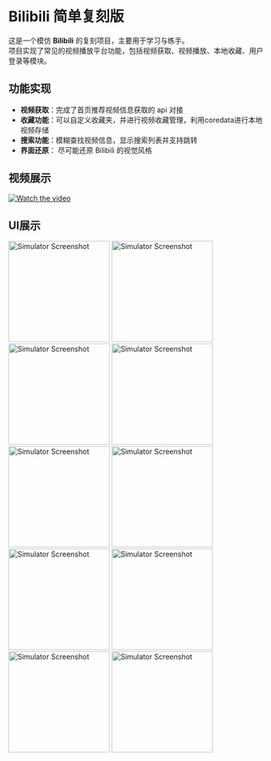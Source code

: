 #  Bilibili 简单复刻版

这是一个模仿 **Bilibili** 的复刻项目，主要用于学习与练手。  
项目实现了常见的视频播放平台功能，包括视频获取、视频播放、本地收藏、用户登录等模块。  

## 功能实现

-  **视频获取**：完成了首页推荐视频信息获取的 api 对接   
-  **收藏功能**：可以自定义收藏夹，并进行视频收藏管理，利用coredata进行本地视频存储
-  **搜索功能**：模糊查找视频信息，显示搜索列表并支持跳转
-  **界面还原**：  尽可能还原 Bilibili 的视觉风格        

## 视频展示

[![Watch the video](https://img.shields.io/badge/Bilibili-观看视频-ff69b4)](https://b23.tv/yGcpgPj)

## UI展示

<img src="https://github.com/user-attachments/assets/65c543a5-b495-4b87-ad22-ab4bbeedfc63" alt="Simulator Screenshot" width="200" />

<img src="https://github.com/user-attachments/assets/0105fd24-7e62-4652-a3a5-0df9ede3e24e" alt="Simulator Screenshot" width="200" />

<img src="https://github.com/user-attachments/assets/6e2b9e58-efc9-4736-bf63-967d10e5bec0" alt="Simulator Screenshot" width="200" />

<img src="https://github.com/user-attachments/assets/6ecfbe40-ad94-4704-93f6-538393f5e36d" alt="Simulator Screenshot" width="200" />

<img src="https://github.com/user-attachments/assets/726d6282-262c-426b-88ac-37915a30560e" alt="Simulator Screenshot" width="200" />

<img src="https://github.com/user-attachments/assets/d4a3e8eb-32fc-4915-b7fb-6fb5921aad4b" alt="Simulator Screenshot" width="200" />

<img src="https://github.com/user-attachments/assets/a11a6d54-1793-4ea5-a91c-0e4592fe9c70" alt="Simulator Screenshot" width="200" />

<img src="https://github.com/user-attachments/assets/530ed237-f4bd-4ce1-92cd-053240fbd711" alt="Simulator Screenshot" width="200" />

<img src="https://github.com/user-attachments/assets/9d5ade56-9c43-42c9-89e0-bf6e0da864d7" alt="Simulator Screenshot" width="200" />

<img src="https://github.com/user-attachments/assets/c76b7e2e-6258-4e85-9d5e-b756029bc18b" alt="Simulator Screenshot" width="200" />
